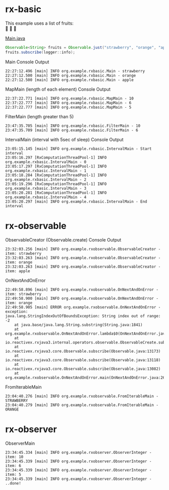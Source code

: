 # rx-basic

This example uses a list of fruits:  
:strawberry: :orange: :green_apple:

[Main.java](src/main/java/org/example/rxbasic/Main.java)
```java
Observable<String> fruits = Observable.just("strawberry", "orange", "apple");
fruits.subscribe(logger::info);
```

Main Console Output

```
22:27:12.496 [main] INFO org.example.rxbasic.Main - strawberry
22:27:12.500 [main] INFO org.example.rxbasic.Main - orange
22:27:12.500 [main] INFO org.example.rxbasic.Main - apple
```

MapMain (length of each element) Console Output
```
22:37:22.771 [main] INFO org.example.rxbasic.MapMain - 10
22:37:22.777 [main] INFO org.example.rxbasic.MapMain - 6
22:37:22.777 [main] INFO org.example.rxbasic.MapMain - 5
```

FilterMain (length greater than 5)
```
23:47:35.705 [main] INFO org.example.rxbasic.FilterMain - 10
23:47:35.709 [main] INFO org.example.rxbasic.FilterMain - 6
```

IntervalMain (interval with 5sec of sleep) Console Output
```
23:05:15.145 [main] INFO org.example.rxbasic.IntervalMain - Start interval
23:05:16.297 [RxComputationThreadPool-1] INFO org.example.rxbasic.IntervalMain - 0
23:05:17.297 [RxComputationThreadPool-1] INFO org.example.rxbasic.IntervalMain - 1
23:05:18.284 [RxComputationThreadPool-1] INFO org.example.rxbasic.IntervalMain - 2
23:05:19.296 [RxComputationThreadPool-1] INFO org.example.rxbasic.IntervalMain - 3
23:05:20.281 [RxComputationThreadPool-1] INFO org.example.rxbasic.IntervalMain - 4
23:05:20.297 [main] INFO org.example.rxbasic.IntervalMain - End interval
```

# rx-observable

ObservableCreator (Observable.create) Console Output
```
23:32:03.256 [main] INFO org.example.rxobservable.ObservableCreator - item: strawberry
23:32:03.263 [main] INFO org.example.rxobservable.ObservableCreator - item: orange
23:32:03.263 [main] INFO org.example.rxobservable.ObservableCreator - item: apple
```

OnNextAndOnError
```
22:49:58.896 [main] INFO org.example.rxobservable.OnNextAndOnError - item: strawberry
22:49:58.900 [main] INFO org.example.rxobservable.OnNextAndOnError - item: orange
22:49:58.905 [main] ERROR org.example.rxobservable.OnNextAndOnError - exception:
java.lang.StringIndexOutOfBoundsException: String index out of range: -2
	at java.base/java.lang.String.substring(String.java:1841)
	at org.example.rxobservable.OnNextAndOnError.lambda$0(OnNextAndOnError.java:17)
	at io.reactivex.rxjava3.internal.operators.observable.ObservableCreate.subscribeActual(ObservableCreate.java:41)
	at io.reactivex.rxjava3.core.Observable.subscribe(Observable.java:13173)
	at io.reactivex.rxjava3.core.Observable.subscribe(Observable.java:13118)
	at io.reactivex.rxjava3.core.Observable.subscribe(Observable.java:13082)
	at org.example.rxobservable.OnNextAndOnError.main(OnNextAndOnError.java:26)
```

FromIterableMain
```
23:04:40.276 [main] INFO org.example.rxobservable.FromIterableMain - STRAWBERRY
23:04:40.279 [main] INFO org.example.rxobservable.FromIterableMain - ORANGE
```

# rx-observer

ObserverMain
```
23:34:45.334 [main] INFO org.example.rxobserver.ObserverInteger - item: 10
23:34:45.339 [main] INFO org.example.rxobserver.ObserverInteger - item: 6
23:34:45.339 [main] INFO org.example.rxobserver.ObserverInteger - item: 5
23:34:45.339 [main] INFO org.example.rxobserver.ObserverInteger - ..done!
```